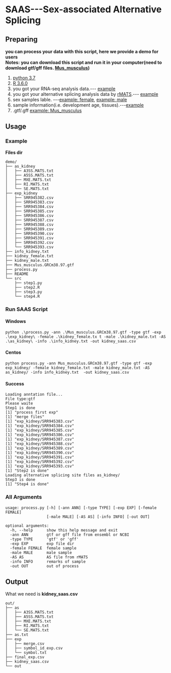 # SAAS---Sex-associated Alternative Splicing
## Preparing
**you can process your data with this script, here we provide a demo for users**<br>
**Notes: you can download this script and run it in your computer(need to download gtf/gff files. [Mus_musculus](http://ftp.ensembl.org/pub/release-97/gtf/mus_musculus/Mus_musculus.GRCm38.97.gtf.gz))**
1. [python 3.7](https://www.python.org/)
2. [R 3.6.0](https://cran.r-project.org/mirrors.html)
3. you got your RNA-seq analysis data.--- [example](https://github.com/leequn/saas/tree/master/exp_kidney)
4. you got your alternative splicing analysis data by [rMATS](http://rnaseq-mats.sourceforge.net/).--- [example](https://github.com/leequn/saas/tree/master/as_kidney)
5. sex samples lable. ---[example: female](https://github.com/leequn/saas/blob/master/kidney_female.txt), [example: male](https://github.com/leequn/saas/blob/master/kidney_male.txt)
6. sample information(i.e. development age, tissues).---[example](https://github.com/leequn/saas/blob/master/info_kidney.txt)
7. .gtf/.gff  [example: Mus_musculus](http://ftp.ensembl.org/pub/release-97/gtf/mus_musculus/Mus_musculus.GRCm38.97.gtf.gz)
## Usage
### Example
**Files dir**
```
demo/
├── as_kidney
│   ├── A3SS.MATS.txt
│   ├── A5SS.MATS.txt
│   ├── MXE.MATS.txt
│   ├── RI.MATS.txt
│   └── SE.MATS.txt
├── exp_kidney
│   ├── SRR945382.csv
│   ├── SRR945383.csv
│   ├── SRR945384.csv
│   ├── SRR945385.csv
│   ├── SRR945386.csv
│   ├── SRR945387.csv
│   ├── SRR945388.csv
│   ├── SRR945389.csv
│   ├── SRR945390.csv
│   ├── SRR945391.csv
│   ├── SRR945392.csv
│   └── SRR945393.csv
├── info_kidney.txt
├── kidney_female.txt
├── kidney_male.txt
├── Mus_musculus.GRCm38.97.gtf
├── process.py
├── README
└── src
    ├── step1.py
    ├── step2.R
    ├── step3.py
    └── step4.R

```
### Run SAAS Script
#### Windows
```
python .\process.py -ann .\Mus_musculus.GRCm38.97.gtf -type gtf -exp .\exp_kidney\ -female .\kidney_female.tx t -male .\kidney_male.txt -AS .\as_kidney\ -info .\info_kidney.txt -out kidney_saas.csv
```
#### Centos
```
python process.py -ann Mus_musculus.GRCm38.97.gtf -type gtf -exp exp_kidney/ -female kidney_female.txt -male kidney_male.txt -AS as_kidney/ -info info_kidney.txt  -out kidney_saas.csv
```
#### Success
```
Loading anntation file...
File type:gtf 
Please waite
Step1 is done
[1] "process first exp"
[1] "merge files"
[1] "exp_kidney/SRR945383.csv"
[1] "exp_kidney/SRR945384.csv"
[1] "exp_kidney/SRR945385.csv"
[1] "exp_kidney/SRR945386.csv"
[1] "exp_kidney/SRR945387.csv"
[1] "exp_kidney/SRR945388.csv"
[1] "exp_kidney/SRR945389.csv"
[1] "exp_kidney/SRR945390.csv"
[1] "exp_kidney/SRR945391.csv"
[1] "exp_kidney/SRR945392.csv"
[1] "exp_kidney/SRR945393.csv"
[1] "Step2 is done"
Loading alternative splicing site files as_kidney/
Step3 is done
[1] "Step4 is done"
```
### All Arguments
```
usage: process.py [-h] [-ann ANN] [-type TYPE] [-exp EXP] [-female FEMALE]
                  [-male MALE] [-AS AS] [-info INFO] [-out OUT]

optional arguments:
  -h, --help      show this help message and exit
  -ann ANN        gtf or gff file from ensembl or NCBI
  -type TYPE      'gtf' or 'gff'
  -exp EXP        exp file dir
  -female FEMALE  female sample
  -male MALE      male sample
  -AS AS          AS file from rMATS
  -info INFO      remarks of sample
  -out OUT        out of process
```
## Output
What we need is **kidney_saas.csv**
```
out/
├── as
│   ├── A3SS.MATS.txt
│   ├── A5SS.MATS.txt
│   ├── MXE.MATS.txt
│   ├── RI.MATS.txt
│   └── SE.MATS.txt
├── as.txt
├── exp
│   ├── merge.csv
│   ├── symbol_id_exp.csv
│   └── symbol.txt
├── final_exp.csv
├── kidney_saas.csv
└── out
```

